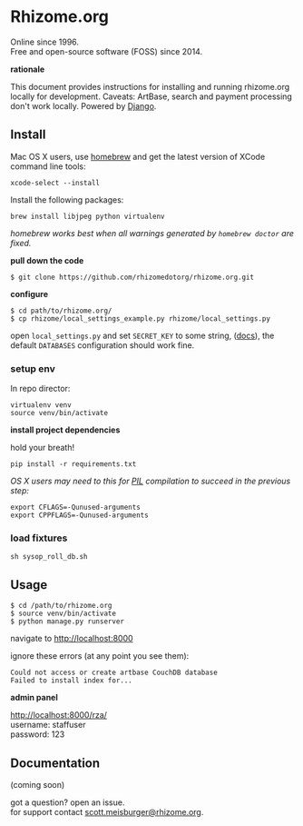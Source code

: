 # Rhizome.org

Online since 1996.    
Free and open-source software (FOSS) since 2014.

**rationale**

This document provides instructions for installing and running rhizome.org locally for development. Caveats: ArtBase, search and payment processing don't work locally. Powered by [Django](https://www.djangoproject.com/).

## Install

Mac OS X users, use [homebrew](http://brew.sh/) and get the latest version of XCode command line tools:

```
xcode-select --install
```

Install the following packages:

```
brew install libjpeg python virtualenv
```

*homebrew works best when all warnings generated by `homebrew doctor` are fixed.*

**pull down the code**

```
$ git clone https://github.com/rhizomedotorg/rhizome.org.git
```

**configure**

```
$ cd path/to/rhizome.org/
$ cp rhizome/local_settings_example.py rhizome/local_settings.py
```

open `local_settings.py` and set `SECRET_KEY` to some string, ([docs](https://docs.djangoproject.com/en/dev/ref/settings/#std:setting-SECRET_KEY)), the default `DATABASES` configuration should work fine.

### setup env

In repo director:

```
virtualenv venv
source venv/bin/activate
```

**install project dependencies**

hold your breath!

```
pip install -r requirements.txt
```

*OS X users may need to this for [PIL](http://www.pythonware.com/products/pil/) compilation to succeed in the previous step:*

```
export CFLAGS=-Qunused-arguments
export CPPFLAGS=-Qunused-arguments
```

### load fixtures

```
sh sysop_roll_db.sh
```

## Usage

```
$ cd /path/to/rhizome.org
$ source venv/bin/activate
$ python manage.py runserver
```

navigate to [http://localhost:8000](localhost:8000)

ignore these errors (at any point you see them):

`Could not access or create artbase CouchDB database`   
`Failed to install index for...`

**admin panel**

[http://localhost:8000/rza/](localhost:8000/rza/)    
username: staffuser    
password: 123

## Documentation

(coming soon)

got a question? open an issue.    
for support contact scott.meisburger@rhizome.org.
